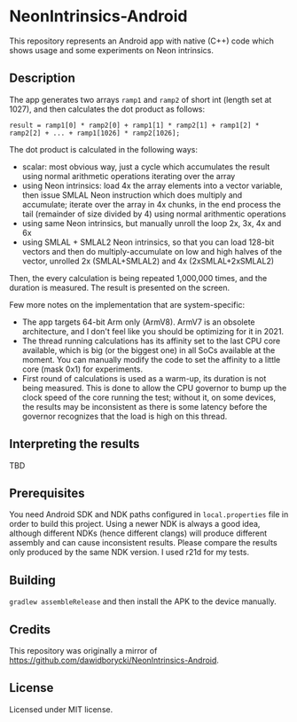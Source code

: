 # NeonIntrinsics-Android
This repository represents an Android app with native (C++) code which shows usage and some experiments on Neon intrinsics.

## Description
The app generates two arrays `ramp1` and `ramp2` of short int (length set at 1027), and then calculates the dot product as follows:
```
result = ramp1[0] * ramp2[0] + ramp1[1] * ramp2[1] + ramp1[2] * ramp2[2] + ... + ramp1[1026] * ramp2[1026];
```
The dot product is calculated in the following ways:
- scalar: most obvious way, just a cycle which accumulates the result using normal arithmetic operations iterating over the array
- using Neon intrinsics: load 4x the array elements into a vector variable, then issue SMLAL Neon instruction which does multiply and accumulate; iterate over the array in 4x chunks, in the end process the tail (remainder of size divided by 4) using normal arithmentic operations
- using same Neon intrinsics, but manually unroll the loop 2x, 3x, 4x and 6x
- using SMLAL + SMLAL2 Neon intrinsics, so that you can load 128-bit vectors and then do multiply-accumulate on low and high halves of the vector, unrolled 2x (SMLAL+SMLAL2) and 4x (2xSMLAL+2xSMLAL2)

Then, the every calculation is being repeated 1,000,000 times, and the duration is measured. The result is presented on the screen.

Few more notes on the implementation that are system-specific:
- The app targets 64-bit Arm only (ArmV8). ArmV7 is an obsolete architecture, and I don't feel like you should be optimizing for it in 2021.
- The thread running calculations has its affinity set to the last CPU core available, which is big (or the biggest one) in all SoCs available at the moment. You can manually modify the code to set the affinity to a little core (mask 0x1) for experiments.
- First round of calculations is used as a warm-up, its duration is not being measured. This is done to allow the CPU governor to bump up the clock speed of the core running the test; without it, on some devices, the results may be inconsistent as there is some latency before the governor recognizes that the load is high on this thread.

## Interpreting the results
TBD

## Prerequisites
You need Android SDK and NDK paths configured in `local.properties` file in order to build this project. Using a newer NDK is always a good idea, although different NDKs (hence different clangs) will produce different assembly and can cause inconsistent results. Please compare the results only produced by the same NDK version. I used r21d for my tests.

## Building
`gradlew assembleRelease` and then install the APK to the device manually.

## Credits
This repository was originally a mirror of https://github.com/dawidborycki/NeonIntrinsics-Android.

## License
Licensed under MIT license.
